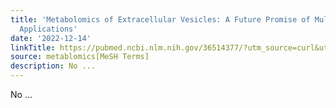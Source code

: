 ```yaml
---
title: 'Metabolomics of Extracellular Vesicles: A Future Promise of Multiple Clinical
  Applications'
date: '2022-12-14'
linkTitle: https://pubmed.ncbi.nlm.nih.gov/36514377/?utm_source=curl&utm_medium=rss&utm_campaign=pubmed-2&utm_content=1Zkrxt7ktlCbHBXEV3v65xxSnkSWNsJ1A6Fq3gBniKhGfIUslK&fc=20210907212339&ff=20221215200405&v=2.17.9
source: metablomics[MeSH Terms]
description: No ...
---
```

No ...
